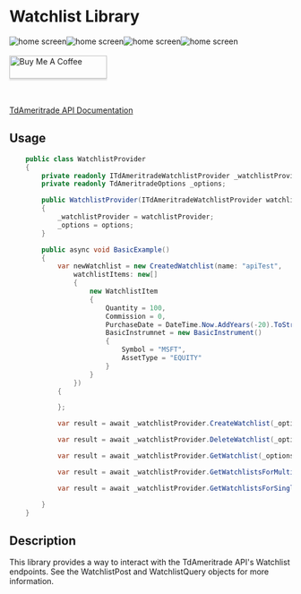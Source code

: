 # Watchlist Library

<img src="https://img.shields.io/github/issues/ucrengineer/TraderShop.Financials"
    alt = "home screen"
    style = "float: left"/>
<img src="https://img.shields.io/github/forks/ucrengineer/TraderShop.Financials"
    alt = "home screen"
    style = "float: left"/>
<img src="https://img.shields.io/github/stars/ucrengineer/TraderShop.Financials"
    alt = "home screen"
    style = "float: left"/>
<img src="https://img.shields.io/github/license/ucrengineer/TraderShop.Financials.TdAmeritrade"
    alt = "home screen"
    style = "float: left"/>

<br></br>
<a href="https://www.buymeacoffee.com/ucrengineer" target="_blank"><img src="https://www.buymeacoffee.com/assets/img/custom_images/orange_img.png" alt="Buy Me A Coffee" style="height: 41px !important;width: 174px !important;box-shadow: 0px 3px 2px 0px rgba(190, 190, 190, 0.5) !important;-webkit-box-shadow: 0px 3px 2px 0px rgba(190, 190, 190, 0.5) !important;" ></a>

<br></br>
[TdAmeritrade API Documentation](https://developer.tdameritrade.com/watchlist/apis)

## Usage

```csharp
    public class WatchlistProvider
    {
        private readonly ITdAmeritradeWatchlistProvider _watchlistProvider;
        private readonly TdAmeritradeOptions _options;

        public WatchlistProvider(ITdAmeritradeWatchlistProvider watchlistProvider, TdAmeritradeOptions options)
        {
            _watchlistProvider = watchlistProvider;
            _options = options;
        }

        public async void BasicExample()
        {
            var newWatchlist = new CreatedWatchlist(name: "apiTest",
                watchlistItems: new[]
                {
                    new WatchlistItem
                    {
                        Quantity = 100,
                        Commission = 0,
                        PurchaseDate = DateTime.Now.AddYears(-20).ToString("yyyy-MM-dd"),
                        BasicInstrumnet = new BasicInstrument()
                        {
                            Symbol = "MSFT",
                            AssetType = "EQUITY"
                        }
                    }
                })
            {

            };

            var result = await _watchlistProvider.CreateWatchlist(_options.account_number, newWatchlist);

            var result = await _watchlistProvider.DeleteWatchlist(_options.account_number, "1930659840");

            var result = await _watchlistProvider.GetWatchlist(_options.account_number, "1927749188");

            var result = await _watchlistProvider.GetWatchlistsForMultipleAccounts();

            var result = await _watchlistProvider.GetWatchlistsForSingleAccounts(_options.account_number);

        }
    }

```

## Description

This library provides a way to interact with the TdAmeritrade API's Watchlist endpoints. See the WatchlistPost and WatchlistQuery objects for more information.
